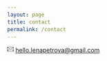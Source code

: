 ```yaml
---
layout: page
title: contact
permalink: /contact
---
```

<img src="images/mail.png" width="15"> hello.lenapetrova@gmail.com

